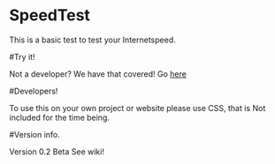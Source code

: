 # SpeedTest

This is a basic test to test your Internetspeed. 



#Try it!

Not a developer? We have that covered! Go <a href="http://jdc20181.github.io/SpeedTest/">here</a>

#Developers!

To use this on your own project or website please use CSS, that is Not included for the time being. 


#Version info. 

Version 0.2 Beta
See wiki!




